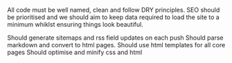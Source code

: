 All code must be well named, clean and follow DRY principles. SEO should be prioritised and we should aim to keep data required to load the site to a minimum whiklst ensuring things look beautiful.

Should generate sitemaps and rss field updates on each push
Should parse markdown and convert to html pages.
Should use html templates for all core pages
Should optimise and minify css and html
